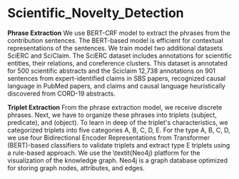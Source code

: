 # Scientific_Novelty_Detection
**Phrase Extraction**
We use BERT-CRF model to extract the phrases from the contribution sentences. 
The BERT-based model is efficient for contextual representations of the sentences. 
We train model two additional datasets SciERC and SciClaim. The SciERC  dataset includes annotations for scientific entities, 
their relations, and coreference clusters. 
This dataset is annotated for 500 scientific abstracts and the Sciclaim 12,738 annotations on 901 sentences from expert-identified claims in SBS
papers, recognized causal language in PubMed papers, and claims and causal language heuristically discovered from CORD-19 abstracts. 

**Triplet Extraction**
From the phrase extraction model, we receive discrete phrases.
Next, we have to organize these phrases into triplets (subject, predicate), and (object). 
To learn in deep of the triplet's characteristics, we categorized triplets into five categories A, B, C, D, E. For the type  A, B, C, D, 
we use four Bidirectional Encoder Representations from Transformer (BERT)-based classifiers to validate triplets and extract type E triplets 
using a rule-based approach. We use the \textit{Neo4j} platform for the visualization of the knowledge graph. Neo4j is a graph database optimized 
for storing graph nodes, attributes, and edges.
